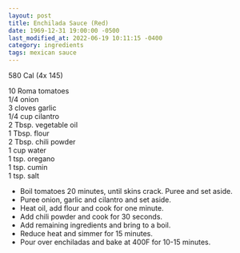 ```yaml
---
layout: post
title: Enchilada Sauce (Red)
date: 1969-12-31 19:00:00 -0500
last_modified_at: 2022-06-19 10:11:15 -0400
category: ingredients
tags: mexican sauce
---
```

580 Cal (4x 145)

10 Roma tomatoes  
1/4 onion  
3 cloves garlic  
1/4 cup cilantro  
2 Tbsp. vegetable oil  
1 Tbsp. flour  
2 Tbsp. chili powder  
1 cup water  
1 tsp. oregano  
1 tsp. cumin  
1 tsp. salt  

* Boil tomatoes 20 minutes, until skins crack.  Puree and set aside.
* Puree onion, garlic and cilantro and set aside.
* Heat oil, add flour and cook for one minute.
* Add chili powder and cook for 30 seconds.
* Add remaining ingredients and bring to a boil.
* Reduce heat and simmer for 15 minutes.
* Pour over enchiladas and bake at 400F for 10-15 minutes.
